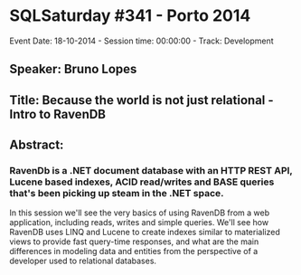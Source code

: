 # SQLSaturday #341 - Porto 2014
Event Date: 18-10-2014 - Session time: 00:00:00 - Track: Development
## Speaker: Bruno Lopes
## Title: Because the world is not just relational - Intro to RavenDB
## Abstract:
### RavenDb is a .NET document database with an HTTP REST API, Lucene based indexes, ACID read/writes and BASE queries that's been picking up steam in the .NET space.
In this session we'll see the very basics of using RavenDB from a web application, including reads, writes and simple queries. We'll see how RavenDB uses LINQ and Lucene to create indexes similar to materialized views to provide fast query-time responses,  and what are the main differences in modeling data and entities from the perspective of a developer used to relational databases.

